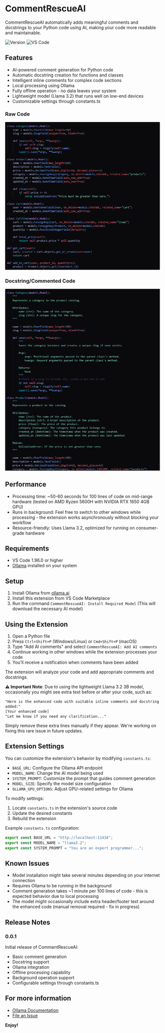 # CommentRescueAI

CommentRescueAI automatically adds meaningful comments and docstrings to your Python code using AI, making your code more readable and maintainable.

![Version](https://img.shields.io/badge/version-0.0.1-blue)
![VS Code](https://img.shields.io/badge/VS%20Code-^1.96.0-blue)

## Features

* AI-powered comment generation for Python code
* Automatic docstring creation for functions and classes
* Intelligent inline comments for complex code sections
* Local processing using Ollama
* Fully offline operation - no data leaves your system
* Lightweight model (Llama 3.2) that runs well on low-end devices
* Customizable settings through constants.ts

### Raw Code

![Feature Preview](public/before.png)

### Docstring/Commented Code

![Feature Preview](public/after.png)

## Performance

* Processing time: ~50-60 seconds for 100 lines of code on mid-range hardware (tested on AMD Ryzen 5600H with NVIDIA RTX 1650 4GB GPU)
* Runs in background: Feel free to switch to other windows while processing - the extension works asynchronously without blocking your workflow
* Resource-friendly: Uses Llama 3.2, optimized for running on consumer-grade hardware

## Requirements

* VS Code 1.96.0 or higher
* [Ollama](https://ollama.ai) installed on your system

## Setup

1. Install Ollama from [ollama.ai](https://ollama.ai)
2. Install this extension from VS Code Marketplace
3. Run the command `CommentRescueAI: Install Required Model` (This will download the necessary AI model)

## Using the Extension

1. Open a Python file
2. Press `Ctrl+Shift+P` (Windows/Linux) or `Cmd+Shift+P` (macOS)
3. Type "Add AI comments" and select `CommentRescueAI: Add AI comments`
4. Continue working in other windows while the extension processes your code
5. You'll receive a notification when comments have been added

The extension will analyze your code and add appropriate comments and docstrings.

**⚠️ Important Note**: Due to using the lightweight Llama 3.2 3B model, occasionally you might see extra text before or after your code, such as:
```
"Here is the enhanced code with suitable inline comments and docstring added:"
[Your enhanced code]
"Let me know if you need any clarification..."
```
Simply remove these extra lines manually if they appear. We're working on fixing this rare issue in future updates.

## Extension Settings

You can customize the extension's behavior by modifying `constants.ts`:

* `BASE_URL`: Configure the Ollama API endpoint
* `MODEL_NAME`: Change the AI model being used
* `SYSTEM_PROMPT`: Customize the prompt that guides comment generation
* `MODEL_SIZE`: Specify the model size configuration
* `OLLAMA_GPU_OPTIONS`: Adjust GPU-related settings for Ollama

To modify settings:
1. Locate `constants.ts` in the extension's source code
2. Update the desired constants
3. Rebuild the extension

Example `constants.ts` configuration:
```typescript
export const BASE_URL = "http://localhost:11434";
export const MODEL_NAME = "llama3.2";
export const SYSTEM_PROMPT = "You are an expert programmer...";
```

## Known Issues

* Model installation might take several minutes depending on your internet connection
* Requires Ollama to be running in the background
* Comment generation takes ~1 minute per 100 lines of code - this is expected behavior due to local processing
* The model might occasionally include extra header/footer text around the enhanced code (manual removal required - fix in progress)

## Release Notes

### 0.0.1

Initial release of CommentRescueAI:
* Basic comment generation
* Docstring support
* Ollama integration
* Offline processing capability
* Background operation support
* Configurable settings through constants.ts

## For more information

* [Ollama Documentation](https://ollama.ai/docs)
* [File an Issue](https://github.com/username/commentrescueai/issues)

**Enjoy!**
